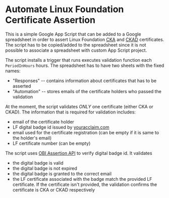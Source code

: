 # Automate Linux Foundation Certificate Assertion

This is a simple Google App Script that can be added to a Google spreadsheet in order to assert Linux Foundation  [CKA](https://training.linuxfoundation.org/certification/certified-kubernetes-administrator-cka/) and [CKAD](https://training.linuxfoundation.org/certification/certified-kubernetes-application-developer-ckad/) certificates. The script has to be copied/added to the spreadsheet since it is not possible to associate a spreadsheet with custom App Script project.

The script installs a trigger that runs executes validation function each `PeriodInHours` hours. The spreadsheet has to have two sheets with the fixed names:

- "Responses" -- contains information about certificates that has to be asserted
- "Automation" -- stores emails of the certificate holders who passed the validation

At the moment, the script validates _*ONLY*_ one certificate (either CKA or CKAD). The information that is required for validation includes:

- email of the certificate holder
- LF digital badge id issued by [youracclaim.com](https://youracclaim.com)
- email used for the certificate registration (can be empty if it is same to the holder's email)
- LF certificate number (can be empty)

The script uses [OBI Assertion API](https://www.youracclaim.com/docs/obi_specified_endpoints) to verify digital badge id. It validates

- the digital badge is valid
- the digital badge is not expired
- the digital badge is granted to the correct email
- the LF certificate associated with the badge match the provided LF certificate. If the certificate isn't provided, the validation confirms the certificate is CKA or CKAD respectively
